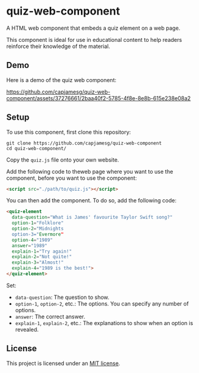 # quiz-web-component

A HTML web component that embeds a quiz element on a web page.

This component is ideal for use in educational content to help readers reinforce their knowledge of the material.

## Demo

Here is a demo of the quiz web component:

https://github.com/capjamesg/quiz-web-component/assets/37276661/2baa40f2-5785-4f8e-8e8b-615e238e08a2

## Setup

To use this component, first clone this repository:

```
git clone https://github.com/capjamesg/quiz-web-component
cd quiz-web-component/
```

Copy the `quiz.js` file onto your own website.

Add the following code to theweb page where you want to use the component, before you want to use the component:

```html
<script src="./path/to/quiz.js"></script>
```

You can then add the component. To do so, add the following code:

```html
<quiz-element
  data-question="What is James' favourite Taylor Swift song?"
  option-1="Folklore"
  option-2="Midnights
  option-3="Evermore"
  option-4="1989"
  answer="1989"
  explain-1="Try again!"
  explain-2="Not quite!"
  explain-3="Almost!"
  explain-4="1989 is the best!">
</quiz-element>
```

Set:

- `data-question`: The question to show.
- `option-1`, `option-2`, etc.: The options. You can specify any number of options.
- `answer`: The correct answer.
- `explain-1`, `explain-2`, etc.: The explanations to show when an option is revealed.

## License

This project is licensed under an [MIT license](LICENSE).
